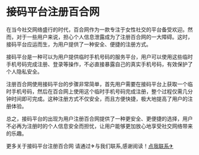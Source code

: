 # 接码平台注册百合网

在当今社交网络盛行的时代，百合网作为一款专注于女性社交的平台备受欢迎。然而，对于一些用户来说，担心个人信息泄露成为了注册百合网的一大障碍。这时，接码平台应运而生，为用户提供了一种安全、便捷的注册方式。

接码平台是一种可以为用户提供临时手机号码的服务平台，用户可以使用这些临时手机号码完成注册、登录等操作，不必直接暴露自己的真实手机号码，有效保护了个人隐私安全。

注册百合网使用接码平台的步骤非常简单，首先用户需要在接码平台上获取一个临时手机号码，然后在百合网上使用这个临时手机号码完成注册，整个过程仅需几分钟时间即可完成。这种注册方式不仅安全，而且方便快捷，极大地提高了用户的注册体验。

总之，接码平台的出现为用户注册百合网提供了一种更安全、更便捷的选择，用户不必再为注册时的个人信息安全而担忧，让用户能够更加放心地享受社交网络带来的乐趣。

更多关于接码平台注册百合网 请通过✈与我们联系,感谢阅读！[点我联系✈](https://www.G208.com)